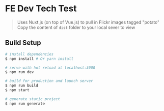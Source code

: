 # FE Dev Tech Test

> Uses Nuxt.js (on top of Vue.js) to pull in Flickr images tagged "potato"
> Copy the content of `dist` folder to your local sever to view

## Build Setup

``` bash
# install dependencies
$ npm install # Or yarn install

# serve with hot reload at localhost:3000
$ npm run dev

# build for production and launch server
$ npm run build
$ npm start

# generate static project
$ npm run generate
```
